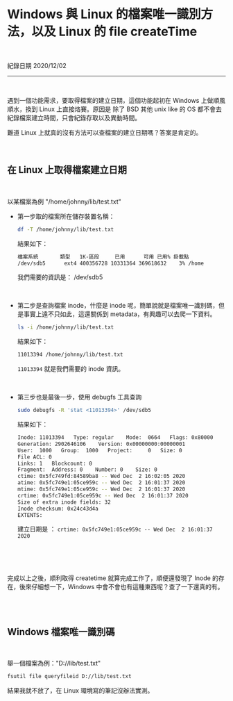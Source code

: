 # Windows 與 Linux 的檔案唯一識別方法，以及 Linux 的 file createTime

<br>

紀錄日期 2020/12/02

---

<br>

遇到一個功能需求，要取得檔案的建立日期，這個功能起初在 Windows 上做順風順水，換到 Linux 上直接烙賽。原因是 除了 BSD 其他 unix like 的 OS 都不會去紀錄檔案建立時間，只會紀錄存取以及異動時間。

難道 Linux 上就真的沒有方法可以查檔案的建立日期嗎？答案是肯定的。

<br>

## 在 Linux 上取得檔案建立日期

<br>

以某檔案為例 "/home/johnny/lib/test.txt"

* 第一步取的檔案所在儲存裝置名稱：

    ```bash
    df -T /home/johnny/lib/test.txt
    ```

    結果如下：

    ```bash
    檔案系統       類型   1K-區段     已用      可用 已用% 掛載點
    /dev/sdb5      ext4 400356728 10331364 369618632    3% /home
    ```

    我們需要的資訊是： /dev/sdb5

<br>

* 第二步是查詢檔案 inode，什麼是 inode 呢，簡單說就是檔案唯一識別碼，但是事實上遠不只如此，這還關係到 metadata，有興趣可以去爬一下資料。

    ```bash
    ls -i /home/johnny/lib/test.txt
    ```

    結果如下：

    ```bash
    11013394 /home/johnny/lib/test.txt
    ```

    `11013394` 就是我們需要的 inode 資訊。

<br>

* 第三步也是最後一步，使用 debugfs 工具查詢

    ```bash
    sudo debugfs -R 'stat <11013394>' /dev/sdb5
    ```

    結果如下：

    ```bash
    Inode: 11013394   Type: regular    Mode:  0664   Flags: 0x80000
    Generation: 2902646106    Version: 0x00000000:00000001
    User:  1000   Group:  1000   Project:     0   Size: 0
    File ACL: 0
    Links: 1   Blockcount: 0
    Fragment:  Address: 0    Number: 0    Size: 0
    ctime: 0x5fc749fd:84589ba8 -- Wed Dec  2 16:02:05 2020
    atime: 0x5fc749e1:05ce959c -- Wed Dec  2 16:01:37 2020
    mtime: 0x5fc749e1:05ce959c -- Wed Dec  2 16:01:37 2020
    crtime: 0x5fc749e1:05ce959c -- Wed Dec  2 16:01:37 2020
    Size of extra inode fields: 32
    Inode checksum: 0x24c43d4a
    EXTENTS:
    ```

    建立日期是 ： `crtime: 0x5fc749e1:05ce959c -- Wed Dec  2 16:01:37 2020`

<br>
<br>
<br>

完成以上之後，順利取得 createtime 就算完成工作了，順便還發現了 Inode 的存在，後來仔細想一下，Windows 中會不會也有這種東西呢？查了一下還真的有。

<br>
<br>

## Windows 檔案唯一識別碼

<br>

舉一個檔案為例："D://lib/test.txt"

```bash
fsutil file queryfileid D://lib/test.txt
```

結果我就不放了，在 Linux 環境寫的筆記沒辦法實測。

